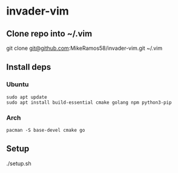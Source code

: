 # invader-vim

## Clone repo into ~/.vim
git clone git@github.com:MikeRamos58/invader-vim.git ~/.vim

## Install deps

### Ubuntu
```
sudo apt update
sudo apt install build-essential cmake golang npm python3-pip
```

### Arch
```
pacman -S base-devel cmake go
```

## Setup
./setup.sh
